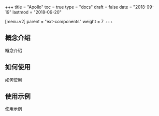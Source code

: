 +++
title = "Apollo"
toc = true
type = "docs"
draft = false
date = "2018-09-19"
lastmod = "2018-09-20"

[menu.v2]
  parent = "ext-components"
  weight = 7
+++

## 概念介绍

概念介绍

## 如何使用

如何使用

## 使用示例

使用示例
